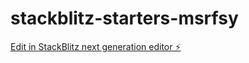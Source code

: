 # stackblitz-starters-msrfsy

[Edit in StackBlitz next generation editor ⚡️](https://stackblitz.com/~/github.com/Chiam97430/stackblitz-starters-msrfsy)